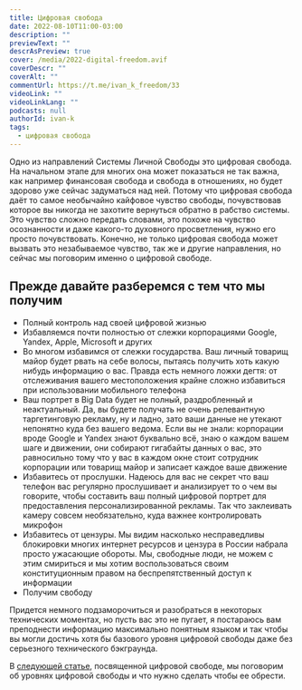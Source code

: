 ```yaml
---
title: Цифровая свобода
date: 2022-08-10T11:00-03:00
description: ""
previewText: ""
descrAsPreview: true
cover: /media/2022-digital-freedom.avif
coverDescr: ""
coverAlt: ""
commentUrl: https://t.me/ivan_k_freedom/33
videoLink: ""
videoLinkLang: ""
podcasts: null
authorId: ivan-k
tags:
  - цифровая свобода
---
```


Одно из направлений Системы Личной Свободы это цифровая свобода. На начальном этапе для многих она может показаться не так важна, как например финансовая свобода и свобода в отношениях, но будет здорово уже сейчас задуматься над ней. Потому что цифровая свобода даёт то самое необычайно кайфовое чувство свободы, почувствовав которое вы никогда не захотите вернуться обратно в рабство системы. Это чувство сложно передать словами, это похоже на чувство осознанности и даже какого-то духовного просветления, нужно его просто почувствовать. Конечно, не только цифровая свобода может вызвать это незабываемое чувство, так же и другие направления, но сейчас мы поговорим именно о цифровой свободе.

## Прежде давайте разберемся с тем что мы получим

- Полный контроль над своей цифровой жизнью
- Избавляемся почти полностью от слежки корпорациями Google, Yandex, Apple, Microsoft и других
- Во многом избавимся от слежки государства. Ваш личный товарищ майор будет рвать на себе волосы, пытаясь получить хоть какую нибудь информацию о вас. Правда есть немного ложки дегтя: от отслеживания вашего местоположения крайне сложно избавиться при использовании мобильного телефона
- Ваш портрет в Big Data будет не полный, раздробленный и неактуальный. Да, вы будете получать не очень релевантную таргетинговую рекламу, ну и ладно, зато ваши данные не утекают непонятно куда без вашего ведома. Если вы не знали: корпорации вроде Google и Yandex знают буквально всё, знаю о каждом вашем шаге и движении, они собирают гигабайты данных о вас, это равносильно тому что у вас в каждом окне стоит сотрудник корпорации или товарищ майор и записает каждое ваше движение
- Избавитесь от прослушки. Надеюсь для вас не секрет что ваш телефон вас регулярно прослушивает и анализирует то о чем вы говорите, чтобы составить ваш полный цифровой портрет для предоставления персонализированной рекламы. Так что заклеивать камеру совсем необязательно, куда важнее контролировать микрофон
- Избавитесь от цензуры. Мы видим насколько несправедливы блокировки многих интернет ресурсов и цензура в России набрала просто ужасающие обороты. Мы, свободные люди, не можем с этим смириться и мы хотим воспользоваться своим конституционным правом на беспрепятственный доступ к информации
- Получим свободу

Придется немного подзаморочиться и разобраться в некоторых технических моментах, но пусть вас это не пугает, я постараюсь вам преподнести информацию максимально понятным языком и так чтобы вы могли достичь хотя бы базового уровня цифровой свободы даже без серьезного технического бэкграунда.

В [следующей статье](2022-levels-of-digital-freedom), посвященной цифровой свободе, мы поговорим об уровнях цифровой свободы и что нужно сделать чтобы ее обрести.
